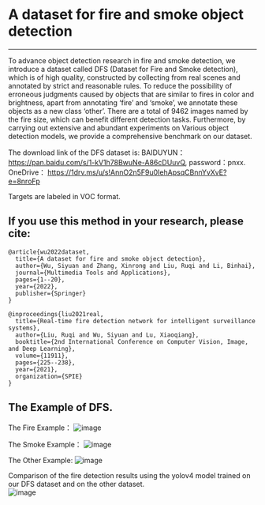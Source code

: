 # A dataset for fire and smoke object detection
---
To advance object detection research in fire and smoke detection, we introduce a dataset called DFS (Dataset for Fire and Smoke detection), which is of high quality, constructed by collecting from real scenes and annotated by strict and reasonable rules. To reduce the possibility of erroneous judgments caused by objects that are similar to fires in color and brightness, apart from annotating ‘fire’ and ‘smoke’, we annotate these objects as a new class ‘other’. There are a total of 9462
images named by the fire size, which can benefit different detection tasks. Furthermore, by carrying out extensive and abundant experiments on Various object detection models, we provide a comprehensive benchmark on our dataset.

The download link of the DFS dataset is: BAIDUYUN： https://pan.baidu.com/s/1-kV1h78BwuNe-A86cDUuvQ, password：pnxx. OneDrive： https://1drv.ms/u/s!AnnO2n5F9u0IehApsqCBnnYvXvE?e=8nroFp 

Targets are labeled in VOC format.  

If you use this method in your research, please cite:
---

```
@article{wu2022dataset,  
  title={A dataset for fire and smoke object detection},  
  author={Wu, Siyuan and Zhang, Xinrong and Liu, Ruqi and Li, Binhai},  
  journal={Multimedia Tools and Applications},  
  pages={1--20},  
  year={2022},  
  publisher={Springer}  
}
```

```
@inproceedings{liu2021real,  
  title={Real-time fire detection network for intelligent surveillance systems},  
  author={Liu, Ruqi and Wu, Siyuan and Lu, Xiaoqiang},  
  booktitle={2nd International Conference on Computer Vision, Image, and Deep Learning},  
  volume={11911},  
  pages={225--238},  
  year={2021},  
  organization={SPIE}  
}
```


The Example of DFS.
---

The Fire Example：
![image](https://github.com/siyuanwu/DFS-FIRE-SMOKE-Dataset/blob/main/Figure/fire.png)

The Smoke Example：
![image](https://github.com/siyuanwu/DFS-FIRE-SMOKE-Dataset/blob/main/Figure/smoke.png)

The Other Example:
![image](https://github.com/siyuanwu/DFS-FIRE-SMOKE-Dataset/blob/main/Figure/other.png)

Comparison of the fire detection results using the yolov4 model trained on our DFS dataset and on
the other dataset.  
![image](https://github.com/siyuanwu/DFS-FIRE-SMOKE-Dataset/blob/main/Figure/comparison.png)
